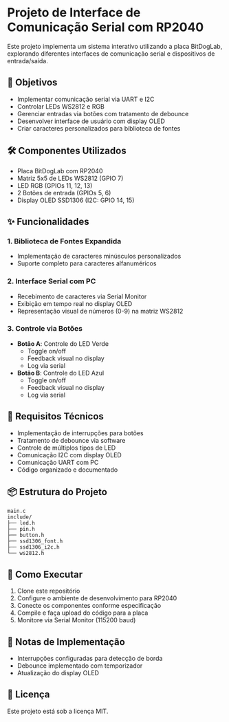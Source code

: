 # Projeto de Interface de Comunicação Serial com RP2040

Este projeto implementa um sistema interativo utilizando a placa BitDogLab, explorando diferentes interfaces de comunicação serial e dispositivos de entrada/saída.

## 🎯 Objetivos

- Implementar comunicação serial via UART e I2C
- Controlar LEDs WS2812 e RGB
- Gerenciar entradas via botões com tratamento de debounce
- Desenvolver interface de usuário com display OLED
- Criar caracteres personalizados para biblioteca de fontes

## 🛠️ Componentes Utilizados

- Placa BitDogLab com RP2040
- Matriz 5x5 de LEDs WS2812 (GPIO 7)
- LED RGB (GPIOs 11, 12, 13)
- 2 Botões de entrada (GPIOs 5, 6)
- Display OLED SSD1306 (I2C: GPIO 14, 15)

## ✨ Funcionalidades

### 1. Biblioteca de Fontes Expandida
- Implementação de caracteres minúsculos personalizados
- Suporte completo para caracteres alfanuméricos

### 2. Interface Serial com PC
- Recebimento de caracteres via Serial Monitor
- Exibição em tempo real no display OLED
- Representação visual de números (0-9) na matriz WS2812

### 3. Controle via Botões
- **Botão A**: Controle do LED Verde
  - Toggle on/off
  - Feedback visual no display
  - Log via serial
- **Botão B**: Controle do LED Azul
  - Toggle on/off
  - Feedback visual no display
  - Log via serial

## 🔧 Requisitos Técnicos

- Implementação de interrupções para botões
- Tratamento de debounce via software
- Controle de múltiplos tipos de LED
- Comunicação I2C com display OLED
- Comunicação UART com PC
- Código organizado e documentado

## 📦 Estrutura do Projeto

```
main.c
include/
├── led.h
├── pin.h
├── button.h
├── ssd1306_font.h
├── ssd1306_i2c.h
└── ws2812.h
```

## 🚀 Como Executar

1. Clone este repositório
2. Configure o ambiente de desenvolvimento para RP2040
3. Conecte os componentes conforme especificação
4. Compile e faça upload do código para a placa
5. Monitore via Serial Monitor (115200 baud)

## 📝 Notas de Implementação

- Interrupções configuradas para detecção de borda
- Debounce implementado com temporizador
- Atualização do display OLED

## 📄 Licença

Este projeto está sob a licença MIT.